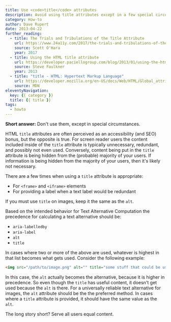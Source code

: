 ```yaml
---
title: Use <code>title</code> attributes
description: Avoid using title attributes except in a few special circumstances.
category: How-to
author: Dave Rupert
date: 2013-04-22
further_reading:
  - title: The Trials and Tribulations of the Title Attribute
    url: https://www.24a11y.com/2017/the-trials-and-tribulations-of-the-title-attribute/
    source: Scott O'Hara
    year: 2017
  - title: Using the HTML title attribute
    url: https://developer.paciellogroup.com/blog/2013/01/using-the-html-title-attribute-updated/
    source: Steve Faulkner
    year: 2013
  - title: "title - HTML: Hypertext Markup Language"
    url: https://developer.mozilla.org/en-US/docs/Web/HTML/Global_attributes/title
    source: MDN
eleventyNavigation:
  key: {{ category }}
  title: {{ title }}
tags:
  - howto
---
```


**Short answer:** Don't use them, except in special circumstances.

HTML `title` attributes are often perceived as an accessibility (and SEO) bonus, but the opposite is true. For screen reader users the content included inside of the `title` attribute is typically unnecessary, redundant, and possibly not even used. Conversely, content being put in the `title` attribute is being hidden from the (probable) majority of your users. If information is being hidden from the majority of your users, then it's likely not necessary.

There are a few times when using a `title` attribute is appropriate:

- For `<frame>` and `<iframe>` elements
- For providing a label when a text label would be redundant

If you must use `title` on images, keep it the same as the `alt`.

Based on the intended behavior for Text Alternative Computation the precedence for calculating a text alternative should be:

- `aria-labelledby`
- `aria-label`
- `alt`
- `title`

In cases where two or more of the above are used, whatever is highest in that list becomes what gets used. Consider the following example:

```html
<img src="/path/to/image.png" alt="" title="some stuff that could be useful" />
```

In this case, the `alt` actually becomes the alternative, because it is higher in precedence. So even though the `title` has useful content, it doesn't get used because the `alt` is there. For a universally reliable text alternative for images, the `alt` attribute should be the the preferred method. In cases where a `title` attribute is provided, it should have the same value as the `alt`.

The long story short? Serve all users equal content.
